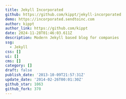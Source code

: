 ```yaml
---
title: Jekyll Incorporated
github: https://github.com/kippt/jekyll-incorporated
demo: https://incorporated.sendtoinc.com
author: kippt
author_link: https://github.com/kippt
date: 2024-11-28T01:46:03.611Z
description: Modern Jekyll based blog for companies
ssg:
  - Jekyll
css: []
ui: []
cms: []
category: []
draft: false
publish_date: '2013-10-09T21:57:31Z'
update_date: '2014-02-26T00:01:30Z'
github_star: 1063
github_fork: 370
---
```

